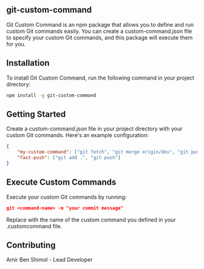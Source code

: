 ## git-custom-command

Git Custom Command is an npm package that allows you to define and run custom Git commands easily. You can create a custom-command.json file to specify your custom Git commands, and this package will execute them for you.

## Installation

To install Git Custom Command, run the following command in your project directory:

```bash
npm install -g git-custom-command
```

## Getting Started

Create a custom-command.json file in your project directory with your custom Git commands. Here's an example configuration:

```json
{
	"my-custom-command": ["git fetch", "git merge origin/dev", "git push"],
	"fast-push": ["git add .", "git push"]
}
```

## Execute Custom Commands

Execute your custom Git commands by running:

```json
git <command-name> -m "your commit message"
```

Replace with the name of the custom command you defined in your .customcommand file.

## Contributing

Amir Ben Shimol - Lead Developer
